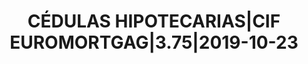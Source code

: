 ---
layout: asset
title: CÉDULAS HIPOTECARIAS|CIF EUROMORTGAG|3.75|2019-10-23
isin: FR0010814319
---
